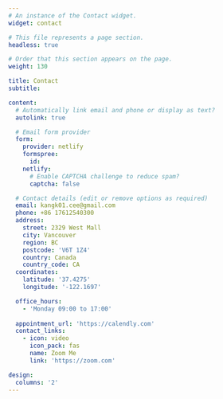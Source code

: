 ```yaml
---
# An instance of the Contact widget.
widget: contact

# This file represents a page section.
headless: true

# Order that this section appears on the page.
weight: 130

title: Contact
subtitle:

content:
  # Automatically link email and phone or display as text?
  autolink: true

  # Email form provider
  form:
    provider: netlify
    formspree:
      id:
    netlify:
      # Enable CAPTCHA challenge to reduce spam?
      captcha: false

  # Contact details (edit or remove options as required)
  email: kangk01.cee@gmail.com
  phone: +86 17612540300
  address:
    street: 2329 West Mall
    city: Vancouver
    region: BC
    postcode: 'V6T 1Z4'
    country: Canada
    country_code: CA
  coordinates:
    latitude: '37.4275'
    longitude: '-122.1697'

  office_hours:
    - 'Monday 09:00 to 17:00'
    
  appointment_url: 'https://calendly.com'
  contact_links:
    - icon: video
      icon_pack: fas
      name: Zoom Me
      link: 'https://zoom.com'

design:
  columns: '2'
---
```

